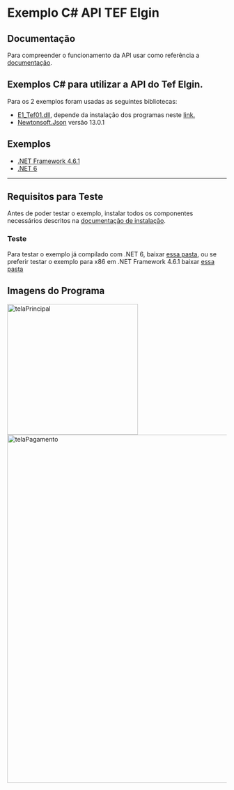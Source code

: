 # Exemplo C# API TEF Elgin #

## Documentação 
Para compreender o funcionamento da API usar como referência a [documentação](https://elgindevelopercommunity.github.io/group__t2.html).

## Exemplos C# para utilizar a API do Tef Elgin.

Para os 2 exemplos foram usadas as seguintes bibliotecas:
- [E1_Tef01.dll](https://github.com/ElginDeveloperCommunity/TEF-Elgin/tree/master/Biblioteca), depende da instalação dos programas neste [link.](https://github.com/ElginDeveloperCommunity/TEF-Elgin/tree/master/Instaladores)
- [Newtonsoft.Json](https://www.newtonsoft.com/json) versão 13.0.1

## Exemplos
- [.NET Framework 4.6.1](https://github.com/ElginDeveloperCommunity/TEF-Elgin/tree/master/Exemplos%20TEF%20API%20-%20Ativo/C%23/NET%20Framework%204)
- [.NET 6](https://github.com/ElginDeveloperCommunity/TEF-Elgin/tree/master/Exemplos%20TEF%20API%20-%20Ativo/C%23/NET%206)
<hr>

## Requisitos para Teste ##
Antes de poder testar o exemplo, instalar todos os componentes necessários descritos na [documentação de instalação](https://github.com/ElginDeveloperCommunity/TEF-Elgin/blob/master/Instaladores/Manual%20instala%C3%A7%C3%A3o%20TEF%20Elgin_Homologa%C3%A7%C3%A3o.pdf).

### Teste
Para testar o exemplo já compilado com .NET 6, baixar [essa pasta](https://github.com/ElginDeveloperCommunity/TEF-Elgin/blob/master/Exemplos%20TEF%20API%20-%20Ativo/C%23/NET%206/ApiTefElgin-executavel/publish.zip), ou se preferir testar o exemplo para x86 em .NET Framework 4.6.1 baixar [essa pasta](https://github.com/ElginDeveloperCommunity/TEF-Elgin/blob/master/Exemplos%20TEF%20API%20-%20Ativo/C%23/NET%20Framework%204/ApiTefElgin-executavel/ApiTefElgin-executavel.zip)


## Imagens do Programa ##

<img src="https://user-images.githubusercontent.com/78883867/180846736-93ff6493-5263-4869-b431-9402d9a9abea.jpg" alt="telaPrincipal" style="width:300px;"/>
<img src="https://user-images.githubusercontent.com/78883867/180846757-7c17d2a8-afd0-467d-9d6e-b84ffae8253d.jpg" title="tela representa um dos passos do processo de pagamento" alt="telaPagamento" style="width:800px;"/>
